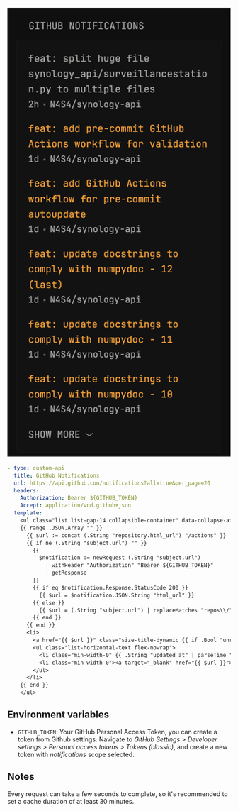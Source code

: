 ![](preview.png)

```yaml
- type: custom-api
  title: GitHub Notifications
  url: https://api.github.com/notifications?all=true&per_page=20
  headers:
    Authorization: Bearer ${GITHUB_TOKEN}
    Accept: application/vnd.github+json
  template: |
    <ul class="list list-gap-14 collapsible-container" data-collapse-after="6">
    {{ range .JSON.Array "" }}
      {{ $url := concat (.String "repository.html_url") "/actions" }}
      {{ if ne (.String "subject.url") "" }}
        {{
          $notification := newRequest (.String "subject.url")
            | withHeader "Authorization" "Bearer ${GITHUB_TOKEN}"
            | getResponse
        }}
        {{ if eq $notification.Response.StatusCode 200 }}
          {{ $url = $notification.JSON.String "html_url" }}
        {{ else }}
          {{ $url = (.String "subject.url") | replaceMatches "repos\\/" "" | replaceMatches "api\\." "" | replaceAll "pulls" "pull" }}
        {{ end }}
      {{ end }}
      <li>
        <a href="{{ $url }}" class="size-title-dynamic {{ if .Bool "unread" }}color-primary-if-not-visited{{ else }}negative-color{{ end }}" target="_blank" rel="noreferrer">{{ .String "subject.title" }}</a>
        <ul class="list-horizontal-text flex-nowrap">
          <li class="min-width-0" {{ .String "updated_at" | parseTime "rfc3339" | toRelativeTime }}></li>
          <li class="min-width-0"><a target="_blank" href="{{ $url }}">{{ .String "repository.full_name" }}</a></li>
        </ul>
      </li>
    {{ end }}
    </ul>
```

## Environment variables

- `GITHUB_TOKEN`: Your GitHub Personal Access Token, you can create a token from Github settings. Navigate to *GitHub Settings > Developer settings > Personal access tokens > Tokens (classic)*, and create a new token with *notifications* scope selected.

## Notes

Every request can take a few seconds to complete, so it's recommended to set a cache duration of at least 30 minutes.